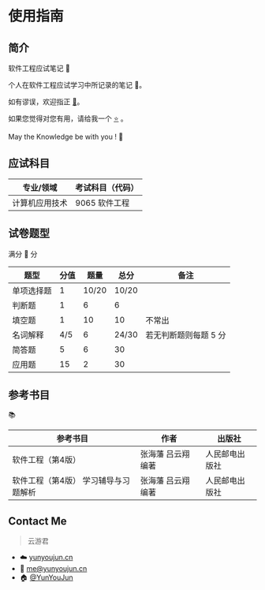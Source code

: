 # 使用指南

## 简介

软件工程应试笔记 :notebook:

个人在软件工程应试学习中所记录的笔记 :open_book:。

如有谬误，欢迎指正 [:tada:](https://github.com/YunYouJun/software-engineering-notes/issues/new)。

如果您觉得对您有用，请给我一个 [:star:](https://github.com/YunYouJun/software-engineering-notes) 。

May the Knowledge be with you ! :muscle:

## 应试科目

| 专业/领域 | 考试科目（代码） |
| --- | --- |
| 计算机应用技术 | 9065 软件工程 |

## 试卷题型

满分 :100: 分

| 题型 | 分值 | 题量 | 总分 | 备注 |
| --- | --- | --- | --- | --- |
| 单项选择题 | 1 | 10/20 | 10/20 | |
| 判断题 | 1 | 6 | 6 | |
| 填空题 | 1 | 10 | 10 | 不常出 |
| 名词解释 | 4/5 | 6 | 24/30 | 若无判断题则每题 5 分 |
| 简答题 | 5 | 6 | 30 | |
| 应用题 | 15 | 2 | 30 | |

## 参考书目

:books:

| 参考书目 | 作者 | 出版社 |
| --- | --- | --- |
| 软件工程（第4版） | 张海藩 吕云翔 编著 | 人民邮电出版社 |
| 软件工程（第4版） 学习辅导与习题解析 | 张海藩 吕云翔 编著 | 人民邮电出版社 |

## Contact Me

> 云游君

- :cloud: [yunyoujun.cn](https://yunyoujun.cn)
- :email: <me@yunyoujun.cn>
- :house: [@YunYouJun](https://github.com/YunYouJun)